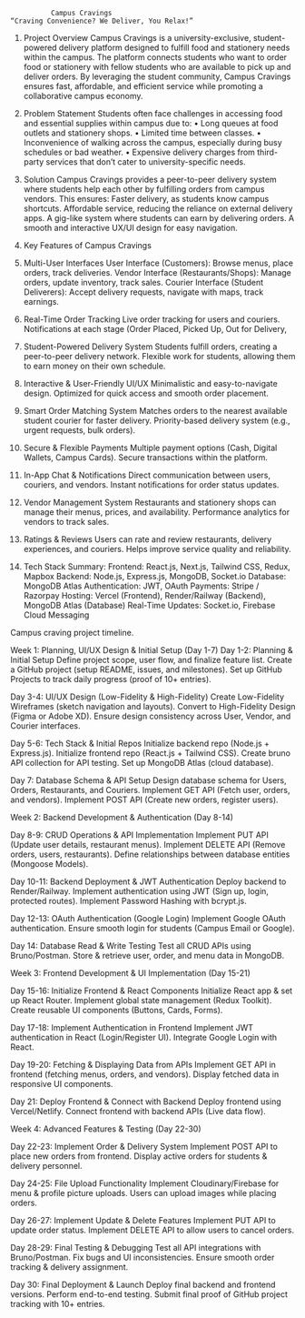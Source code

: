               Campus Cravings
    “Craving Convenience? We Deliver, You Relax!”

1. Project Overview
Campus Cravings is a university-exclusive, student-powered delivery platform designed to fulfill food and stationery needs within the campus. The platform connects students who want to order food or stationery with fellow students who are available to pick up and deliver orders. By leveraging the student community, Campus Cravings ensures fast, affordable, and efficient service while promoting a collaborative campus economy.

2. Problem Statement
Students often face challenges in accessing food and essential supplies within campus due to:
	•	Long queues at food outlets and stationery shops.
	•	Limited time between classes.
	•	Inconvenience of walking across the campus, especially during busy schedules or bad weather.
	•	Expensive delivery charges from third-party services that don’t cater to university-specific needs.

3. Solution
Campus Cravings provides a peer-to-peer delivery system where students help each other by fulfilling orders from campus vendors. This ensures:
 Faster delivery, as students know campus shortcuts.
 Affordable service, reducing the reliance on external delivery apps.
 A gig-like system where students can earn by delivering orders.
 A smooth and interactive UX/UI design for easy navigation.
4. Key Features of Campus Cravings

1. Multi-User Interfaces
User Interface (Customers): Browse menus, place orders, track deliveries.
Vendor Interface (Restaurants/Shops): Manage orders, update inventory, track sales.
Courier Interface (Student Deliverers): Accept delivery requests, navigate with maps, track earnings.
2. Real-Time Order Tracking
Live order tracking for users and couriers.
Notifications at each stage (Order Placed, Picked Up, Out for Delivery,       
3. Student-Powered Delivery System
Students fulfill orders, creating a peer-to-peer delivery network.
 Flexible work for students, allowing them to earn money on their own schedule.
4. Interactive & User-Friendly UI/UX
Minimalistic and easy-to-navigate design.
Optimized for quick access and smooth order placement.
5. Smart Order Matching System
Matches orders to the nearest available student courier for faster delivery.
Priority-based delivery system (e.g., urgent requests, bulk orders).
6. Secure & Flexible Payments
Multiple payment options (Cash, Digital Wallets, Campus Cards).
Secure transactions within the platform.
7. In-App Chat & Notifications
Direct communication between users, couriers, and vendors.
Instant notifications for order status updates.
8. Vendor Management System
Restaurants and stationery shops can manage their menus, prices, and availability.
Performance analytics for vendors to track sales.
9. Ratings & Reviews
Users can rate and review restaurants, delivery experiences, and        couriers.
Helps improve service quality and reliability.


5.  Tech Stack Summary:
Frontend: React.js, Next.js, Tailwind CSS, Redux, Mapbox
Backend: Node.js, Express.js, MongoDB, Socket.io
Database: MongoDB Atlas
Authentication: JWT, OAuth
Payments: Stripe / Razorpay
Hosting: Vercel (Frontend), Render/Railway (Backend), MongoDB Atlas (Database)
Real-Time Updates: Socket.io, Firebase Cloud Messaging



Campus craving project timeline.

Week 1: Planning, UI/UX Design & Initial Setup (Day 1-7)
 Day 1-2: Planning & Initial Setup
 Define project scope, user flow, and finalize feature list.
 Create a GitHub project (setup README, issues, and milestones).
 Set up GitHub Projects to track daily progress (proof of 10+ entries).


Day 3-4: UI/UX Design (Low-Fidelity & High-Fidelity)
 Create Low-Fidelity Wireframes (sketch navigation and layouts).
 Convert to High-Fidelity Design (Figma or Adobe XD).
 Ensure design consistency across User, Vendor, and Courier interfaces.
 
 
 Day 5-6: Tech Stack & Initial Repos
 Initialize backend repo (Node.js + Express.js).
 Initialize frontend repo (React.js + Tailwind CSS).
 Create bruno API collection for API testing.
 Set up MongoDB Atlas (cloud database).
 
 
 Day 7: Database Schema & API Setup
 Design database schema for Users, Orders, Restaurants, and Couriers.
 Implement GET API (Fetch user, orders, and vendors).
 Implement POST API (Create new orders, register users).




Week 2: Backend Development & Authentication (Day 8-14)

 Day 8-9: CRUD Operations & API Implementation
 Implement PUT API (Update user details, restaurant menus).
 Implement DELETE API (Remove orders, users, restaurants).
 Define relationships between database entities (Mongoose Models).


 Day 10-11: Backend Deployment & JWT Authentication
 Deploy backend to Render/Railway.
 Implement authentication using JWT (Sign up, login, protected routes).
 Implement Password Hashing with bcrypt.js.


 Day 12-13: OAuth Authentication (Google Login)
 Implement Google OAuth authentication.
 Ensure smooth login for students (Campus Email or Google).


 Day 14: Database Read & Write Testing
 Test all CRUD APIs using Bruno/Postman.
 Store & retrieve user, order, and menu data in MongoDB.



Week 3: Frontend Development & UI Implementation (Day 15-21)


Day 15-16: Initialize Frontend & React Components
 Initialize React app & set up React Router.
 Implement global state management (Redux Toolkit).
 Create reusable UI components (Buttons, Cards, Forms).


 Day 17-18: Implement Authentication in Frontend
 Implement JWT authentication in React (Login/Register UI).
 Integrate Google Login with React.



 Day 19-20: Fetching & Displaying Data from APIs
 Implement GET API in frontend (fetching menus, orders, and vendors).
 Display fetched data in responsive UI components.



 Day 21: Deploy Frontend & Connect with Backend
 Deploy frontend using Vercel/Netlify.
 Connect frontend with backend APIs (Live data flow).



Week 4: Advanced Features & Testing (Day 22-30)

 Day 22-23: Implement Order & Delivery System
 Implement POST API to place new orders from frontend.
 Display active orders for students & delivery personnel.



 Day 24-25: File Upload Functionality
 Implement Cloudinary/Firebase for menu & profile picture uploads.
 Users can upload images while placing orders.



 Day 26-27: Implement Update & Delete Features
 Implement PUT API to update order status.
 Implement DELETE API to allow users to cancel orders.



 Day 28-29: Final Testing & Debugging
 Test all API integrations with Bruno/Postman.
 Fix bugs and UI inconsistencies.
 Ensure smooth order tracking & delivery assignment.



 Day 30: Final Deployment & Launch
 Deploy final backend and frontend versions.
 Perform end-to-end testing.
 Submit final proof of GitHub project tracking with 10+ entries.


